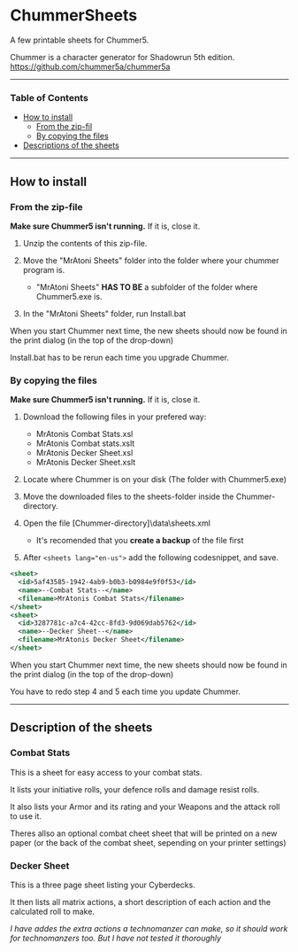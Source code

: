 # ChummerSheets
A few printable sheets for Chummer5.

Chummer is a character generator for Shadowrun 5th edition.
https://github.com/chummer5a/chummer5a

---

### Table of Contents  
- [How to install](#install)  
  - [From the zip-fil](#installzip)  
  - [By copying the files](#installcopy)  
- [Descriptions of the sheets](#desc)  

---

<a name="install"/>

## How to install

<a name="installzip"/>

### From the zip-file

**Make sure Chummer5 isn't running.** If it is, close it.

1. Unzip the contents of this zip-file.

2. Move the "MrAtoni Sheets" folder into the folder where your chummer program is.
    - "MrAtoni Sheets" **HAS TO BE** a subfolder of the folder where Chummer5.exe is.

3. In the "MrAtoni Sheets" folder, run Install.bat

When you start Chummer next time, the new sheets should now be found in the print dialog (in the top of the drop-down)

Install.bat has to be rerun each time you upgrade Chummer.

### By copying the files

<a name="installcopy"/>

**Make sure Chummer5 isn't running.** If it is, close it.

1. Download the following files in your prefered way:
    - MrAtonis Combat Stats.xsl
    - MrAtonis Combat stats.xslt
    - MrAtonis Decker Sheet.xsl
    - MrAtonis Decker Sheet.xslt

2. Locate where Chummer is on your disk (The folder with Chummer5.exe)

3. Move the downloaded files to the sheets-folder inside the Chummer-directory.

4. Open the file [Chummer-directory]\data\sheets.xml
    - It's recomended that you **create a backup** of the file first

5. After `<sheets lang="en-us">` add the following codesnippet, and save.
```xml
<sheet> 
  <id>5af43585-1942-4ab9-b0b3-b0984e9f0f53</id> 
  <name>--Combat Stats--</name> 
  <filename>MrAtonis Combat Stats</filename> 
</sheet> 
<sheet> 
  <id>3287781c-a7c4-42cc-8fd3-9d069dab5762</id> 
  <name>--Decker Sheet--</name> 
  <filename>MrAtonis Decker Sheet</filename> 
</sheet> 
```

When you start Chummer next time, the new sheets should now be found in the print dialog (in the top of the drop-down)

You have to redo step 4 and 5 each time you update Chummer.

---

<a name="desc"/>

## Description of the sheets

### Combat Stats

This is a sheet for easy access to your combat stats.

It lists your initiative rolls, your defence rolls and damage resist rolls.

It also lists your Armor and its rating and your Weapons and the attack roll to use it.

Theres allso an optional combat cheet sheet that will be printed on a new paper (or the back of the combat sheet, sepending on your printer settings)

### Decker Sheet

This is a three page sheet listing your Cyberdecks.

It then lists all matrix actions, a short description of each action and the calculated roll to make.

*I have addes the extra actions a technomanzer can make, so it should work for technomanzers too. But I have not tested it thoroughly*
